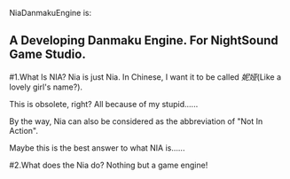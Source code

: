 NiaDanmakuEngine is:

A Developing Danmaku Engine. For NightSound Game Studio.
----------

#1.What Is NIA?
Nia is just Nia. In Chinese, I want it to be called *妮娅*(Like a lovely girl's name?).

This is obsolete, right? All because of my stupid......

By the way, Nia can also be considered as the abbreviation of "Not In Action".

Maybe this is the best answer to what NIA is......

#2.What does the Nia do?
Nothing but a game engine!
